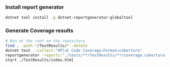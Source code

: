 ### Install report generator
```bash
dotnet tool install -g dotnet-reportgenerator-globaltool
```

### Generate Coverage results

```bash
# Run at the root on the repository
find . -path */TestResults/* -delete
dotnet test --collect:"XPlat Code Coverage;Format=cobertura"
reportgenerator -reports:"./tests/**/TestResults/**/coverage.cobertura.xml" -reporttypes:html -targetdir:"TestResults"
start ./TestResults/index.html
```